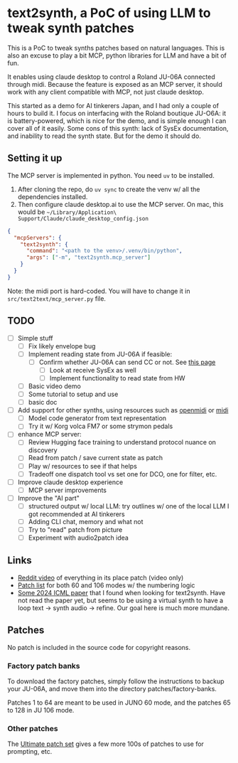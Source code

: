 # text2synth, a PoC of using LLM to tweak synth patches

This is a PoC to tweak synths patches based on natural languages. This is also
an excuse to play a bit MCP, python libraries for LLM and have a bit of
fun.

It enables using claude desktop to control a Roland JU-06A
connected through midi. Because the feature is exposed as an MCP server, it
should work with any client compatible with MCP, not just claude desktop.

This started as a demo for AI tinkerers Japan, and I had only a couple of
hours to build it. I focus on interfacing with the Roland boutique JU-O6A: it
is battery-powered, which is nice for the demo, and is simple enough I can
cover all of it easily. Some cons of this synth: lack of SysEx documentation,
and inability to read the synth state. But for the demo it should do.

## Setting it up

The MCP server is implemented in python. You need `uv` to be installed.

1. After cloning the repo, do `uv sync` to create the venv w/ all the
   dependencies installed.
2. Then configure claude desktop.ai to use the MCP server. On mac, this would
   be `~/Library/Application\ Support/Claude/claude_desktop_config.json`

``` json
{
  "mcpServers": {
    "text2synth": {
      "command": "<path to the venv>/.venv/bin/python",
      "args": ["-m", "text2synth.mcp_server"]
    }
  }
}
```

Note: the midi port is hard-coded. You will have to change it in
`src/text2text/mcp_server.py` file.

## TODO

- [ ] Simple stuff
  - [ ] Fix likely envelope bug
  - [ ] Implement reading state from JU-06A if feasible:
    - [ ] Confirm whether JU-06A can send CC or not. See
      [this page](https://chrissieviolin.wordpress.com/2015/11/20/reverse-engineering-the-roland-ju-06-synth)
      - [ ] Look at receive SysEx as well
      - [ ] Implement functionality to read state from HW
  - [ ] Basic video demo
  - [ ] Some tutorial to setup and use
  - [ ] basic doc
- [ ] Add support for other synths, using resources such as
[openmidi](https://github.com/Morningstar-Engineering/openmidi) or
[midi](https://github.com/pencilresearch/midi/)
  - [ ] Model code generator from text representation
  - [ ] Try it w/ Korg volca FM7 or some strymon pedals
- [ ] enhance MCP server:
  - [ ] Review Hugging face training to understand protocol nuance on
  discovery
  - [ ] Read from patch / save current state as patch
  - [ ] Play w/ resources to see if that helps
  - [ ] Tradeoff one dispatch tool vs set one for DCO, one for filter, etc.
- [ ] Improve claude desktop experience
  - [ ] MCP server improvements
- [ ] Improve the "AI part"
  - [ ] structured output w/ local LLM: try outlines w/ one of the local LLM I
  got recommended at AI tinkerers
  - [ ] Adding CLI chat, memory and what not
  - [ ] Try to "read" patch from picture
  - [ ] Experiment with audio2patch idea

## Links

- [Reddit
video](https://www.reddit.com/r/synthesizers/comments/ndmeze/everything_in_its_right_place_roland_ju06a_patch)
of everything in its place patch (video only)
- [Patch list](https://sunshine-jones.com/ju-06-ju-06a-patch-exchange/) for
both 60 and 106 modes w/ the numbering logic
- [Some 2024 ICML paper](https://ctag.media.mit.edu/) that I found when looking
  for text2synth. Have not read the paper yet, but seems to be using a virtual
synth to have a loop text -> synth audio -> refine. Our goal here is much more
mundane.

## Patches

No patch is included in the source code for copyright reasons.

### Factory patch banks

To download the factory patches, simply follow the instructions to backup your
JU-06A, and move them into the directory patches/factory-banks.

Patches 1 to 64 are meant to be used in JUNO 60 mode, and the patches 65 to 128
in JU 106 mode.

### Other patches

The [Ultimate patch set](https://rekkerd.org/patches/plug-in/ju-06a/) gives a
few more 100s of patches to use for prompting, etc.
